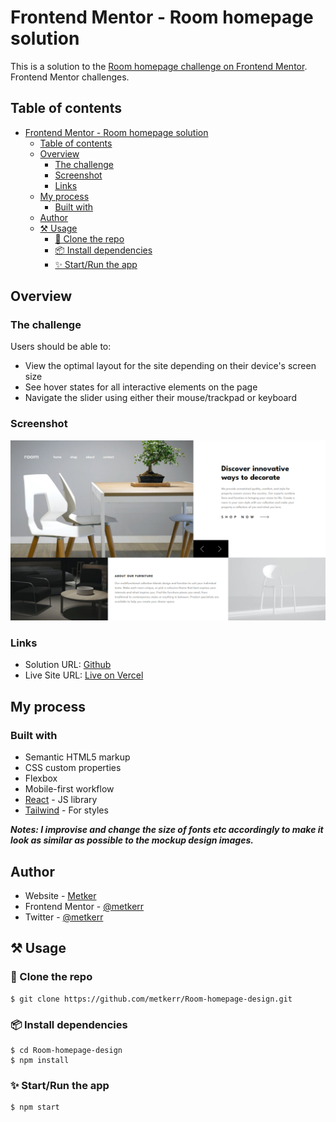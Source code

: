 # Frontend Mentor - Room homepage solution

This is a solution to the [Room homepage challenge on Frontend Mentor](https://www.frontendmentor.io/challenges/room-homepage-BtdBY_ENq). Frontend Mentor challenges.

## Table of contents

- [Frontend Mentor - Room homepage solution](#frontend-mentor---room-homepage-solution)
  - [Table of contents](#table-of-contents)
  - [Overview](#overview)
    - [The challenge](#the-challenge)
    - [Screenshot](#screenshot)
    - [Links](#links)
  - [My process](#my-process)
    - [Built with](#built-with)
  - [Author](#author)
  - [⚒ Usage](#-usage)
    - [👥 Clone the repo](#-clone-the-repo)
    - [📦 Install dependencies](#-install-dependencies)
    - [✨ Start/Run the app](#-startrun-the-app)

## Overview

### The challenge

Users should be able to:

- View the optimal layout for the site depending on their device's screen size
- See hover states for all interactive elements on the page
- Navigate the slider using either their mouse/trackpad or keyboard

### Screenshot

![Desktop browser capture at 1440px width](./captures/desktop-browser-width-1440.png)

### Links

- Solution URL: [Github](https://github.com/metkerr/Room-homepage-design)
- Live Site URL: [Live on Vercel](https://github.com/metkerr/Room-homepage-design)

## My process

### Built with

- Semantic HTML5 markup
- CSS custom properties
- Flexbox
- Mobile-first workflow
- [React](https://reactjs.org/) - JS library
- [Tailwind](https://tailwindcss.com/) - For styles


***Notes: I improvise and change the size of fonts etc accordingly to make it look as similar as possible to the mockup design images.***

## Author

- Website - [Metker](https://metkerr.github.io/)
- Frontend Mentor - [@metkerr](https://www.frontendmentor.io/profile/metkerr)
- Twitter - [@metkerr](https://twitter.com/metkerr)

## ⚒ Usage
 ### 👥 Clone the repo

 ```shell
 $ git clone https://github.com/metkerr/Room-homepage-design.git
 ```

### 📦 Install dependencies
```shell
$ cd Room-homepage-design
$ npm install
```

### ✨ Start/Run the app
```shell
$ npm start
```
